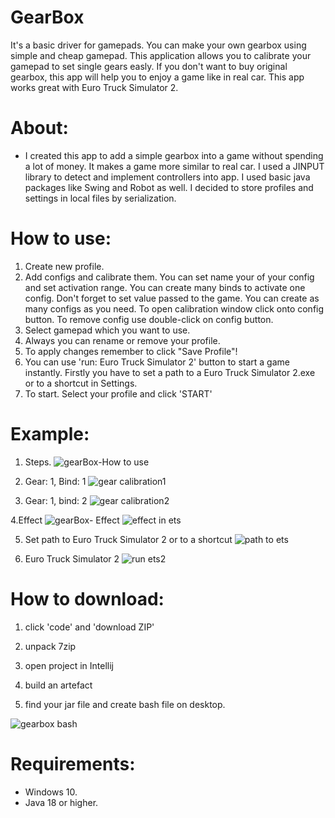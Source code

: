 # GearBox
It's a basic driver for gamepads. You can make your own gearbox using simple and cheap gamepad. This application allows you to calibrate your gamepad to set single gears easly. If you don't want to buy original gearbox, this app will help you to enjoy a game like in real car. This app works great with Euro Truck Simulator 2.

# About:
- I created this app to add a simple gearbox into a game without spending a lot of money. It makes a game more similar to real car. I used a JINPUT library to detect and implement controllers into app. I used basic java packages like Swing and Robot as well. I decided to store profiles and settings in local files by serialization.

# How to use: 
1. Create new profile.
2. Add configs and calibrate them. You can set name your of your config and set activation range. You can create many binds to activate one config. Don't forget to set value passed to the game. You can create as many configs as you need. To open calibration window click onto config button. To remove config use double-click on config button.
4. Select gamepad which you want to use.
5. Always you can rename or remove your profile.
6. To apply changes remember to click "Save Profile"!
7. You can use 'run: Euro Truck Simulator 2' button to start a game instantly. Firstly you have to set a path to a Euro Truck Simulator 2.exe or to a shortcut in Settings.
8. To start. Select your profile and click 'START'

# Example:
1. Steps.
![gearBox-How to use](https://github.com/AdamBan-Programmer/gearBox/assets/137770072/af457eb8-46bc-495e-87e5-45b7fe254775)

2. Gear: 1, Bind: 1
![gear calibration1](https://github.com/AdamBan-Programmer/gearBox/assets/137770072/8bb94083-ba15-4f63-9c1c-bfb2409d1d75)

3. Gear: 1, bind: 2
![gear calibration2](https://github.com/AdamBan-Programmer/gearBox/assets/137770072/16a694bd-1a47-425f-b156-e5905425af86)

4.Effect
![gearBox- Effect](https://github.com/AdamBan-Programmer/gearBox/assets/137770072/8947f334-176f-46f2-9205-0f0ca665ae94)
![effect in ets](https://github.com/AdamBan-Programmer/gearBox/assets/137770072/72483192-e802-4abb-b903-5a585207b3f2)



5. Set path to Euro Truck Simulator 2 or to a shortcut
![path to ets](https://github.com/AdamBan-Programmer/gearBox/assets/137770072/886b0a69-4072-4399-9662-b4d1192a3267)

6. Euro Truck Simulator 2
![run ets2](https://github.com/AdamBan-Programmer/gearBox/assets/137770072/12804153-29a1-4940-96e2-4bbc08b5efc1)

# How to download:
1. click 'code' and 'download ZIP'

2. unpack 7zip

3. open project in Intellij

4. build an artefact

5. find your jar file and create bash file on desktop.

![gearbox bash](https://github.com/AdamBan-Programmer/gearBox/assets/137770072/8a786d24-5986-4ba8-ac03-f461424aefe4)



# Requirements:
- Windows 10.
- Java 18 or higher.

#
